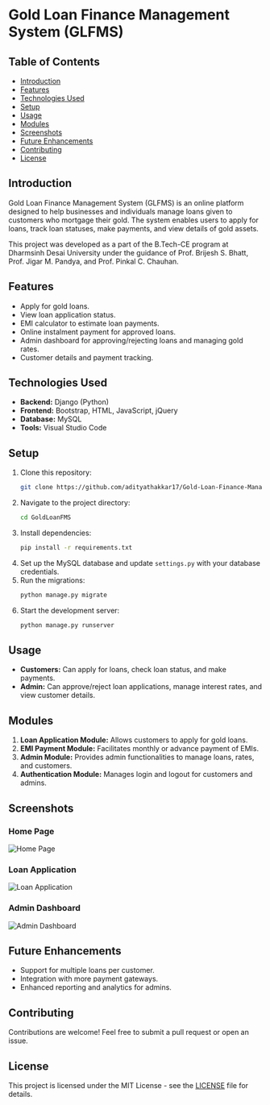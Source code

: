 # Gold Loan Finance Management System (GLFMS)

## Table of Contents
- [Introduction](#introduction)
- [Features](#features)
- [Technologies Used](#technologies-used)
- [Setup](#setup)
- [Usage](#usage)
- [Modules](#modules)
- [Screenshots](#screenshots)
- [Future Enhancements](#future-enhancements)
- [Contributing](#contributing)
- [License](#license)

## Introduction
Gold Loan Finance Management System (GLFMS) is an online platform designed to help businesses and individuals manage loans given to customers who mortgage their gold. The system enables users to apply for loans, track loan statuses, make payments, and view details of gold assets.

This project was developed as a part of the B.Tech-CE program at Dharmsinh Desai University under the guidance of Prof. Brijesh S. Bhatt, Prof. Jigar M. Pandya, and Prof. Pinkal C. Chauhan.

## Features
- Apply for gold loans.
- View loan application status.
- EMI calculator to estimate loan payments.
- Online instalment payment for approved loans.
- Admin dashboard for approving/rejecting loans and managing gold rates.
- Customer details and payment tracking.

## Technologies Used
- **Backend:** Django (Python)
- **Frontend:** Bootstrap, HTML, JavaScript, jQuery
- **Database:** MySQL
- **Tools:** Visual Studio Code

## Setup
1. Clone this repository:
   ```bash
   git clone https://github.com/adityathakkar17/Gold-Loan-Finance-Management-System.git
   ```
2. Navigate to the project directory:
   ```bash
   cd GoldLoanFMS
   ```
3. Install dependencies:
   ```bash
   pip install -r requirements.txt
   ```
4. Set up the MySQL database and update `settings.py` with your database credentials.
5. Run the migrations:
   ```bash
   python manage.py migrate
   ```
6. Start the development server:
   ```bash
   python manage.py runserver
   ```

## Usage
- **Customers:** Can apply for loans, check loan status, and make payments.
- **Admin:** Can approve/reject loan applications, manage interest rates, and view customer details.

## Modules
1. **Loan Application Module:** Allows customers to apply for gold loans.
2. **EMI Payment Module:** Facilitates monthly or advance payment of EMIs.
3. **Admin Module:** Provides admin functionalities to manage loans, rates, and customers.
4. **Authentication Module:** Manages login and logout for customers and admins.

## Screenshots
### Home Page
![Home Page](screenshots/home_page.png)

### Loan Application
![Loan Application](screenshots/loan_application.png)

### Admin Dashboard
![Admin Dashboard](screenshots/admin_dashboard.png)

## Future Enhancements
- Support for multiple loans per customer.
- Integration with more payment gateways.
- Enhanced reporting and analytics for admins.

## Contributing
Contributions are welcome! Feel free to submit a pull request or open an issue.

## License
This project is licensed under the MIT License - see the [LICENSE](LICENSE) file for details.
